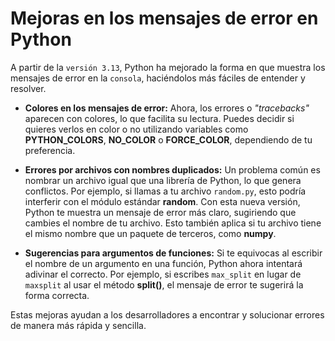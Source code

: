 # Mejoras en los mensajes de error en Python

A partir de la `versión 3.13`, Python ha mejorado la forma en que muestra los mensajes de error en la `consola`, haciéndolos más fáciles de entender y resolver.

- **Colores en los mensajes de error:** Ahora, los errores o _"tracebacks"_ aparecen con colores, lo que facilita su lectura. Puedes decidir si quieres verlos en color o no utilizando variables como **PYTHON_COLORS**, **NO_COLOR** o **FORCE_COLOR**, dependiendo de tu preferencia.

- **Errores por archivos con nombres duplicados:** Un problema común es nombrar un archivo igual que una librería de Python, lo que genera conflictos. Por ejemplo, si llamas a tu archivo `random.py`, esto podría interferir con el módulo estándar **random**. Con esta nueva versión, Python te muestra un mensaje de error más claro, sugiriendo que cambies el nombre de tu archivo. Esto también aplica si tu archivo tiene el mismo nombre que un paquete de terceros, como **numpy**.

- **Sugerencias para argumentos de funciones:** Si te equivocas al escribir el nombre de un argumento en una función, Python ahora intentará adivinar el correcto. Por ejemplo, si escribes `max_split` en lugar de `maxsplit` al usar el método **split()**, el mensaje de error te sugerirá la forma correcta.

Estas mejoras ayudan a los desarrolladores a encontrar y solucionar errores de manera más rápida y sencilla.
